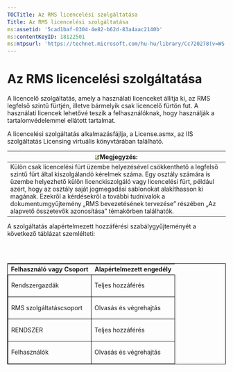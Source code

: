```yaml
---
TOCTitle: Az RMS licencelési szolgáltatása
Title: Az RMS licencelési szolgáltatása
ms:assetid: '5cad1baf-0304-4e82-b62d-83a4aac2140b'
ms:contentKeyID: 18122501
ms:mtpsurl: 'https://technet.microsoft.com/hu-hu/library/Cc720278(v=WS.10)'
---
```


Az RMS licencelési szolgáltatása
================================

A licencelő szolgáltatás, amely a használati licenceket állítja ki, az RMS legfelső szintű fürtjén, illetve bármelyik csak licencelő fürtön fut. A használati licencek lehetővé teszik a felhasználóknak, hogy használják a tartalomvédelemmel ellátott tartalmat.

A licencelési szolgáltatás alkalmazásfájlja, a License.asmx, az IIS szolgáltatás Licensing virtuális könyvtárában található.

| ![](images/Cc720278.note(WS.10).gif)Megjegyzés:                                                                                                                                                                                                                                                                                                                                                                                             |
|--------------------------------------------------------------------------------------------------------------------------------------------------------------------------------------------------------------------------------------------------------------------------------------------------------------------------------------------------------------------------------------------------------------------------------------------------------------------------|
| Külön csak licencelési fürt üzembe helyezésével csökkenthető a legfelső szintű fürt által kiszolgálandó kérelmek száma. Egy osztály számára is üzembe helyezhető külön licenckiszolgáló vagy licencelési fürt, például azért, hogy az osztály saját jogmegadási sablonokat alakíthasson ki magának. Ezekről a kérdésekről a további tudnivalók a dokumentumgyűjtemény „RMS bevezetésének tervezése” részében „Az alapvető összetevők azonosítása” témakörben találhatók. |

A szolgáltatás alapértelmezett hozzáférési szabálygyűjteményét a következő táblázat szemlélteti:

###  

<p> </p>
<table style="border:1px solid black;">
<colgroup>
<col width="50%" />
<col width="50%" />
</colgroup>
<thead>
<tr class="header">
<th>Felhasználó vagy Csoport</th>
<th>Alapértelmezett engedély</th>
</tr>
</thead>
<tbody>
<tr class="odd">
<td style="border:1px solid black;"><p>Rendszergazdák</p></td>
<td style="border:1px solid black;"><p>Teljes hozzáférés</p></td>
</tr>  
<tr class="even">
<td style="border:1px solid black;"><p>RMS szolgáltatáscsoport</p></td>
<td style="border:1px solid black;"><p>Olvasás és végrehajtás</p></td>
</tr>  
<tr class="odd">
<td style="border:1px solid black;"><p>RENDSZER</p></td>
<td style="border:1px solid black;"><p>Teljes hozzáférés</p></td>
</tr>  
<tr class="even">
<td style="border:1px solid black;"><p>Felhasználók</p></td>
<td style="border:1px solid black;"><p>Olvasás és végrehajtás</p></td>
</tr>  
</tbody>  
</table>
